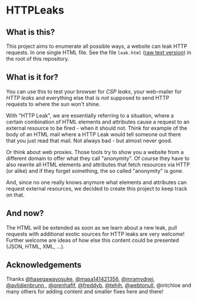 # HTTPLeaks

## What is this?

This project aims to enumerate all possible ways, a website can leak HTTP requests. 
In one single HTML file. See the file `leak.html` ([raw text version](https://raw.githubusercontent.com/cure53/HTTPLeaks/master/leak.html)) in the root of this repository.

## What is it for?

You can use this to test your browser for *CSP leaks*, your web-mailer for *HTTP leaks* and everything else that is *not* supposed to send HTTP requests to where the sun won't shine.

With "HTTP Leak", we are essentially referring to a situation, where a certain combination of HTML elements and attributes cause a request to an external resource to be fired - when it should not. Think for example of the body of an HTML mail where a HTTP Leak would tell someone out there that you just read that mail. Not always bad - but almost never good. 

Or think about web proxies. Those tools try to show you a website from a different domain to offer what they call "anonymity". Of course they have to also rewrite all HTML elements and attributes that fetch resources via HTTP (or alike) and if they forget something, the so called "anonymity" is gone. 

And, since no one really knows anymore what elements and attributes can request external resources, we decided to create this project to keep track on that.

## And now?

The HTML will be extended as soon as we learn about a new leak, pull requests with additional exotic sources for HTTP leaks are very welcome! Further welcome are ideas of how else this content could be presented (JSON, HTML, XML, ...).

## Acknowledgements

Thanks [@hasegawayosuke](https://twitter.com/hasegawayosuke), [@masa141421356](https://twitter.com/masa141421356), [@mramydnei](https://twitter.com/mramydnei), [@avlidienbrunn ](https://twitter.com/avlidienbrunn ), [@orenhafif](https://twitter.com/orenhafif), [@freddyb](https://twitter.com/freddyb), [@tehjh](https://twitter.com/tehjh), [@webtonull](https://twitter.com/webtonull), @intchloe and many others for adding content and smaller fixes here and there!
